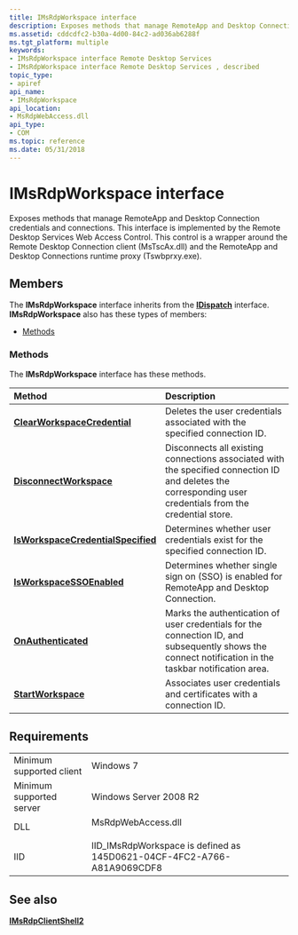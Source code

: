 ```yaml
---
title: IMsRdpWorkspace interface
description: Exposes methods that manage RemoteApp and Desktop Connection credentials and connections.
ms.assetid: cddcdfc2-b30a-4d00-84c2-ad036ab6288f
ms.tgt_platform: multiple
keywords:
- IMsRdpWorkspace interface Remote Desktop Services
- IMsRdpWorkspace interface Remote Desktop Services , described
topic_type:
- apiref
api_name:
- IMsRdpWorkspace
api_location:
- MsRdpWebAccess.dll
api_type:
- COM
ms.topic: reference
ms.date: 05/31/2018
---
```


# IMsRdpWorkspace interface

Exposes methods that manage RemoteApp and Desktop Connection credentials and connections. This interface is implemented by the Remote Desktop Services Web Access Control. This control is a wrapper around the Remote Desktop Connection client (MsTscAx.dll) and the RemoteApp and Desktop Connections runtime proxy (Tswbprxy.exe).

## Members

The **IMsRdpWorkspace** interface inherits from the [**IDispatch**](https://msdn.microsoft.com/en-us/library/ms221608(v=VS.71).aspx) interface. **IMsRdpWorkspace** also has these types of members:

-   [Methods](#methods)

### Methods

The **IMsRdpWorkspace** interface has these methods.



| Method                                                                                   | Description                                                                                                                                                           |
|:-----------------------------------------------------------------------------------------|:----------------------------------------------------------------------------------------------------------------------------------------------------------------------|
| [**ClearWorkspaceCredential**](https://msdn.microsoft.com/en-us/library/Ee351596(v=VS.85).aspx)             | Deletes the user credentials associated with the specified connection ID.<br/>                                                                                  |
| [**DisconnectWorkspace**](https://msdn.microsoft.com/en-us/library/Ee351597(v=VS.85).aspx)                       | Disconnects all existing connections associated with the specified connection ID and deletes the corresponding user credentials from the credential store.<br/> |
| [**IsWorkspaceCredentialSpecified**](https://msdn.microsoft.com/en-us/library/Ee351598(v=VS.85).aspx) | Determines whether user credentials exist for the specified connection ID.<br/>                                                                                 |
| [**IsWorkspaceSSOEnabled**](https://msdn.microsoft.com/en-us/library/Ee351599(v=VS.85).aspx)                   | Determines whether single sign on (SSO) is enabled for RemoteApp and Desktop Connection.<br/>                                                                   |
| [**OnAuthenticated**](https://msdn.microsoft.com/en-us/library/Ee351600(v=VS.85).aspx)                               | Marks the authentication of user credentials for the connection ID, and subsequently shows the connect notification in the taskbar notification area. <br/>     |
| [**StartWorkspace**](https://msdn.microsoft.com/en-us/library/Ee351601(v=VS.85).aspx)                                 | Associates user credentials and certificates with a connection ID.<br/>                                                                                         |



 

## Requirements



|                                     |                                                                                               |
|-------------------------------------|-----------------------------------------------------------------------------------------------|
| Minimum supported client<br/> | Windows 7<br/>                                                                          |
| Minimum supported server<br/> | Windows Server 2008 R2<br/>                                                             |
| DLL<br/>                      | <dl> <dt>MsRdpWebAccess.dll</dt> </dl> |
| IID<br/>                      | IID\_IMsRdpWorkspace is defined as 145D0621-04CF-4FC2-A766-A81A9069CDF8<br/>            |



## See also

<dl> <dt>

[**IMsRdpClientShell2**](imsrdpclientshell2.md)
</dt> </dl>

 

 





